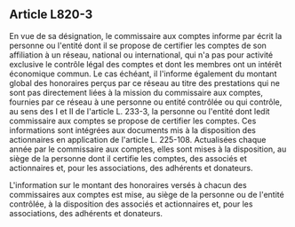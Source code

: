 Article L820-3
----
En vue de sa désignation, le commissaire aux comptes informe par écrit la
personne ou l'entité dont il se propose de certifier les comptes de son
affiliation à un réseau, national ou international, qui n'a pas pour activité
exclusive le contrôle légal des comptes et dont les membres ont un intérêt
économique commun. Le cas échéant, il l'informe également du montant global des
honoraires perçus par ce réseau au titre des prestations qui ne sont pas
directement liées à la mission du commissaire aux comptes, fournies par ce
réseau à une personne ou entité contrôlée ou qui contrôle, au sens des I et II
de l'article L. 233-3, la personne ou l'entité dont ledit commissaire aux
comptes se propose de certifier les comptes. Ces informations sont intégrées aux
documents mis à la disposition des actionnaires en application de l'article L.
225-108. Actualisées chaque année par le commissaire aux comptes, elles sont
mises à la disposition, au siège de la personne dont il certifie les comptes,
des associés et actionnaires et, pour les associations, des adhérents et
donateurs.

L'information sur le montant des honoraires versés à chacun des commissaires aux
comptes est mise, au siège de la personne ou de l'entité contrôlée, à la
disposition des associés et actionnaires et, pour les associations, des
adhérents et donateurs.
